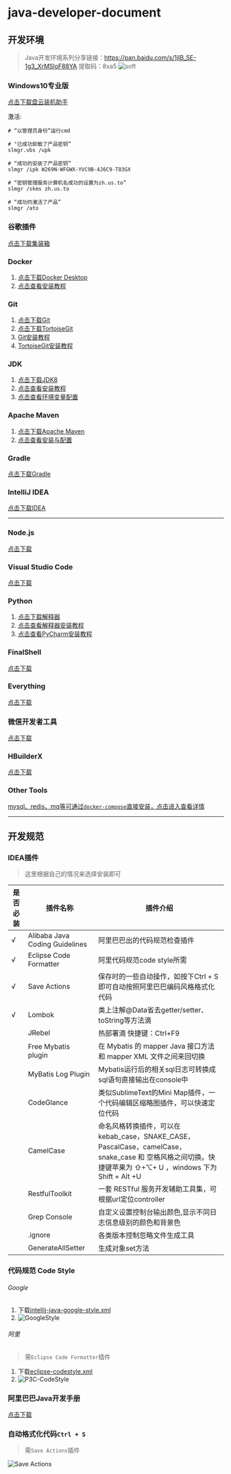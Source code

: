 # java-developer-document

## 开发环境

> Java开发环境系列分享链接：https://pan.baidu.com/s/1jIB_5E-1g3_XrMSloF88YA  提取码：8xa5
> ![soft](image/java-soft.png)

### Windows10专业版

[点击下载盘云装机助手](https://www.panyun.com/)

激活:

```shell script
# “以管理员身份”运行cmd

# "已成功卸载了产品密钥”
slmgr.vbs /upk

# “成功的安装了产品密钥”
slmgr /ipk W269N-WFGWX-YVC9B-4J6C9-T83GX

# “密钥管理服务计算机名成功的设置为zh.us.to”
slmgr /skms zh.us.to

# “成功的激活了产品”
slmgr /ato
```

### 谷歌插件

[点击下载集装箱](http://one.newday.me/)

### Docker

1. [点击下载Docker Desktop](https://hub.docker.com/?overlay=onboarding)
2. [点击查看安装教程](https://zhengqing.blog.csdn.net/article/details/103441358)

### Git

1. [点击下载Git](https://git-scm.com/downloads)
2. [点击下载TortoiseGit](https://tortoisegit.org/download/)
3. [Git安装教程](https://zhengqing.blog.csdn.net/article/details/86213813)
4. [TortoiseGit安装教程](https://zhengqing.blog.csdn.net/article/details/86220668)

### JDK

1. [点击下载JDK8](https://www.oracle.com/java/technologies/javase/javase-jdk8-downloads.html)
2. [点击查看安装教程](https://zhengqing.blog.csdn.net/article/details/81361749)
3. [点击查看环境变量配置](https://zhengqing.blog.csdn.net/article/details/80492944)

### Apache Maven

1. [点击下载Apache Maven](http://maven.apache.org/download.cgi)
2. [点击查看安装与配置](https://zhengqing.blog.csdn.net/article/details/83956373)

### Gradle

[点击下载Gradle](https://services.gradle.org/distributions/)

### IntelliJ IDEA

[点击下载IDEA](https://www.jetbrains.com/idea/download/#section=windows)

---

### Node.js

[点击下载](https://nodejs.org/zh-cn/download/)

### Visual Studio Code

[点击下载](https://code.visualstudio.com/)

### Python

1. [点击下载解释器](https://www.python.org/getit/)
2. [点击查看解释器安装教程](https://zhengqing.blog.csdn.net/article/details/81464255)
3. [点击查看PyCharm安装教程](https://zhengqing.blog.csdn.net/article/details/104180344)

### FinalShell

[点击下载](http://www.hostbuf.com/t/988.html)

### Everything

[点击下载](https://www.voidtools.com/zh-cn/downloads/)

### 微信开发者工具

[点击下载](https://developers.weixin.qq.com/miniprogram/dev/devtools/download.html)

### HBuilderX

[点击下载](https://www.dcloud.io/)

### Other Tools

[mysql、redis、mq等可通过`docker-compose`直接安装，点击进入查看详情](https://gitee.com/zhengqingya/docker-compose)




---



## 开发规范

### IDEA插件

> 这里根据自己的情况来选择安装即可

| 是否必装                      | 插件名称                       | 插件介绍                                                     |
| ------------------------------ | ------------------------------ | ------------------------------------------------------------ |
| √ | Alibaba Java Coding Guidelines | 阿里巴巴出的代码规范检查插件                                 |
| √ | Eclipse Code Formatter | 阿里代码规范code style所需                             |
| √ | Save Actions  | 保存时的一些自动操作，如按下Ctrl + S 即可自动按照阿里巴巴编码风格格式化代码                           |
| √ | Lombok                      | 类上注解@Data省去getter/setter、toString等方法滴                                 |
|  | JRebel                   | 热部署滴 快捷键：Ctrl+F9                                     |
|  | Free Mybatis plugin              | 在 Mybatis 的 mapper Java 接口方法和 mapper XML 文件之间来回切换                             |
|  | MyBatis Log Plugin                       | Mybatis运行后的相关sql日志可转换成sql语句直接输出在console中                                  |
|  | CodeGlance                     | 类似SublimeText的Mini Map插件，一个代码编辑区缩略图插件，可以快速定位代码                         |
|  | CamelCase                     | 命名风格转换插件，可以在 kebab_case，SNAKE_CASE，PascalCase，camelCase，snake_case 和 空格风格之间切换。快捷键苹果为 ⇧+⌥+ U ，windows 下为 Shift + Alt +U                         |
|  | RestfulToolkit              | 一套 RESTful 服务开发辅助工具集，可根据url定位controller                              |
|  | Grep Console                   | 自定义设置控制台输出颜色,显示不同日志信息级别的颜色和背景色                                     |
|  | .ignore                        | 各类版本控制忽略文件生成工具                                 |
|  | GenerateAllSetter                       |     生成对象set方法                         |


### 代码规范 Code Style

###### Google

1. 下载[intellij-java-google-style.xml](https://github.com/google/styleguide/blob/gh-pages/intellij-java-google-style.xml)
2. ![GoogleStyle](image/GoogleStyle.png)


###### 阿里

> 需`Eclipse Code Formatter`插件

1. 下载[eclipse-codestyle.xml](https://github.com/alibaba/p3c/tree/master/p3c-formatter)
2. ![P3C-CodeStyle](image/P3C-CodeStyle.png)

### 阿里巴巴Java开发手册

[点击下载](https://github.com/alibaba/p3c/blob/master/%E9%98%BF%E9%87%8C%E5%B7%B4%E5%B7%B4Java%E5%BC%80%E5%8F%91%E6%89%8B%E5%86%8C%EF%BC%88%E6%B3%B0%E5%B1%B1%E7%89%88%EF%BC%89.pdf)


### 自动格式化代码`Ctrl + S`

> 需`Save Actions`插件

![Save Actions](image/Save%20Actions.png)






